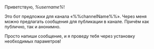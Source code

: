 Приветствую, *%username%*!

Это бот предложки для канала «%%channelName%%». Через меня можно предлагать сообщения для публикации в канале. Причём как публично, так и анонимно.

Просто напиши сообщение, и я проведу тебя через установку необходимых параметров!